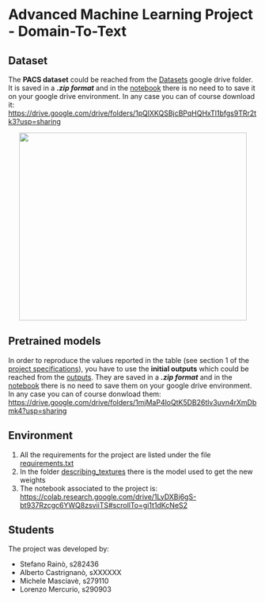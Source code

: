 # Advanced Machine Learning Project - Domain-To-Text
 
## Dataset
The **PACS dataset** could be reached from the [Datasets](https://drive.google.com/drive/folders/1pQlXKQSBjcBPqHQHxTl1bfgs9TRr2tk3?usp=sharing) google drive folder. It is saved in a ***.zip format*** and in the [notebook](https://colab.research.google.com/drive/1LyDXBj6gS-bt937Rzcgc6YWQ8zsviiTS#scrollTo=gi1t1dKcNeS2) there is no need to to save it on your google drive environment. In any case you can of course download it: https://drive.google.com/drive/folders/1pQlXKQSBjcBPqHQHxTl1bfgs9TRr2tk3?usp=sharing

<p align="center">
  <img width="460" height="380" src="https://production-media.paperswithcode.com/datasets/PACS-0000001060-38db8f1d_ucFoTXn.jpg">
</p>

## Pretrained models

In order to reproduce the values reported in the table (see section 1 of the [project specifications](https://github.com/steo13/aml-domain2text-project/blob/main/project_specifications.pdf)), you have to use the **initial outputs** which could be reached from the [outputs](https://drive.google.com/drive/folders/1mjMaP4loQtK5DB26tlv3uvn4rXmDbmk4?usp=sharing). They are saved in a ***.zip format*** and in the [notebook](https://colab.research.google.com/drive/1LyDXBj6gS-bt937Rzcgc6YWQ8zsviiTS#scrollTo=gi1t1dKcNeS2) there is no need to save them on your google drive environment. In any case you can of course donwload them: https://drive.google.com/drive/folders/1mjMaP4loQtK5DB26tlv3uvn4rXmDbmk4?usp=sharing

## Environment

1) All the requirements for the project are listed under the file [requirements.txt](https://github.com/steo13/aml-domain2text-project/blob/main/requirements.txt)
2) In the folder [describing_textures](https://github.com/steo13/aml-domain2text-project/tree/main/describing_textures) there is the model used to get the new weights
3) The notebook associated to the project is: https://colab.research.google.com/drive/1LyDXBj6gS-bt937Rzcgc6YWQ8zsviiTS#scrollTo=gi1t1dKcNeS2

## Students
The project was developed by:
- Stefano Rainò, s282436
- Alberto Castrignanò, sXXXXXX
- Michele Masciavè, s279110
- Lorenzo Mercurio, s290903

